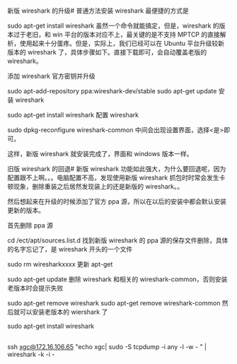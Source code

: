 ##

新版 wireshark 的升级#
普通方法安装 wireshark 最便捷的方式是

sudo apt-get install wireshark
虽然一个命令就能搞定，但是，wireshark 的版本过于老旧，和 win 平台的版本对应不上，最关键的是不支持 MPTCP 的直接解析，使用起来十分蛋疼。但是，实际上，我们已经可以在 Ubuntu 平台升级较新版本的 wireshark 了，具体步骤如下。直接下载即可，会自动覆盖老版的 wireshark。

添加 wireshark 官方密钥并升级

sudo apt-add-repository ppa:wireshark-dev/stable
sudo apt-get update
安装 wireshark

sudo apt-get install wireshark
配置 wireshark

sudo dpkg-reconfigure wireshark-common
中间会出现设置界面，选择<是>即可。

这样，新版 wireshark 就安装完成了，界面和 windows 版本一样。

旧版 wireshark 的回退#
新版 wireshark 功能如此强大，为什么要回退呢，因为配置跟不上啊。。。电脑配置不高，发现使用新版 wireshark 抓包时时常会发生卡顿现象，删除重装之后居然发现装上的还是新版的 wireshark。。

然后想起来在升级的时候添加了官方 ppa 源，所以在以后的安装中都会默认安装更新的版本。

首先删除 ppa 源

cd /ect/apt/sources.list.d
找到新版 wireshark 的 ppa 源的保存文件删除，具体的名字忘记了，是 wireshark 开头的一个文件

sudo rm wiresharkxxxx
更新 apt-get

sudo apt-get update
删除 wireshark 和相关的 wireshark-common，否则安装老版本时会提示失败

sudo apt-get remove wireshark
sudo apt-get remove wireshark-common
然后就可以安装老版本的 wiershark 了

sudo apt-get install wireshark

##

ssh xgc@172.16.106.65 "echo xgc| sudo -S tcpdump -i any -l -w - " | wireshark -k -i -
